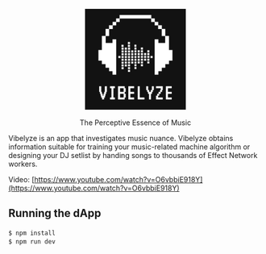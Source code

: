 <p align="center"><img src="codebase/assets/img/logo/Logo-12.png" width="200px"></p>
<p align="center">The Perceptive Essence of Music</p>

Vibelyze is an app that investigates music nuance. Vibelyze obtains information suitable for training your music-related machine algorithm or designing your DJ setlist by handing songs to thousands of Effect Network workers.

Video: [https://www.youtube.com/watch?v=O6vbbiE918Y](https://www.youtube.com/watch?v=O6vbbiE918Y)


## Running the dApp

```bash
$ npm install
$ npm run dev
```
